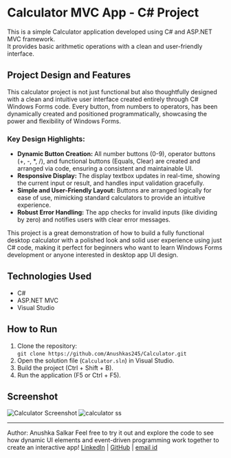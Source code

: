# Calculator MVC App - C# Project

This is a simple Calculator application developed using C# and ASP.NET MVC framework.  
It provides basic arithmetic operations with a clean and user-friendly interface.

## Project Design and Features
This calculator project is not just functional but also thoughtfully designed with a clean and intuitive user interface created entirely through C# Windows Forms code. Every button, from numbers to operators, has been dynamically created and positioned programmatically, showcasing the power and flexibility of Windows Forms.

### Key Design Highlights:
- **Dynamic Button Creation:** All number buttons (0-9), operator buttons (+, -, *, /), and functional buttons (Equals, Clear) are created and arranged via code, ensuring a consistent and maintainable UI.
- **Responsive Display:** The display textbox updates in real-time, showing the current input or result, and handles input validation gracefully.
- **Simple and User-Friendly Layout:** Buttons are arranged logically for ease of use, mimicking standard calculators to provide an intuitive experience.
- **Robust Error Handling:** The app checks for invalid inputs (like dividing by zero) and notifies users with clear error messages.

This project is a great demonstration of how to build a fully functional desktop calculator with a polished look and solid user experience using just C# code, making it perfect for beginners who want to learn Windows Forms development or anyone interested in desktop app UI design.

## Technologies Used

- C#  
- ASP.NET MVC  
- Visual Studio  

## How to Run

1. Clone the repository:  
   `git clone https://github.com/Anushkas245/Calculator.git`  
2. Open the solution file (`Calculator.sln`) in Visual Studio.  
3. Build the project (Ctrl + Shift + B).  
4. Run the application (F5 or Ctrl + F5).  

## Screenshot

![Calculator Screenshot](https://via.placeholder.com/400x300.png?text=Calculator+Screenshot)
![calculator ss](https://github.com/user-attachments/assets/52588ff7-2789-4257-852a-7a53c55701ea)

---

Author: Anushka Salkar 
Feel free to try it out and explore the code to see how dynamic UI elements and event-driven programming work together to create an interactive app!
[LinkedIn](https://www.linkedin.com/in/anushkas245) | [GitHub](https://github.com/Anushkas245) | [email id](anushkasalkar245@gmail.com)
